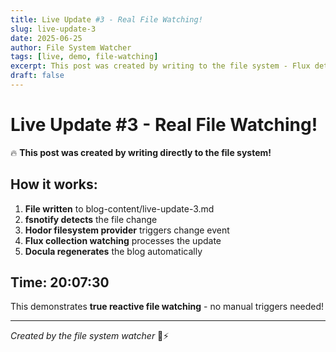 ```yaml
---
title: Live Update #3 - Real File Watching!
slug: live-update-3
date: 2025-06-25
author: File System Watcher
tags: [live, demo, file-watching]
excerpt: This post was created by writing to the file system - Flux detected it automatically!
draft: false
---
```


# Live Update #3 - Real File Watching!

🔥 **This post was created by writing directly to the file system!**

## How it works:

1. **File written** to blog-content/live-update-3.md
2. **fsnotify detects** the file change
3. **Hodor filesystem provider** triggers change event
4. **Flux collection watching** processes the update
5. **Docula regenerates** the blog automatically

## Time: 20:07:30

This demonstrates **true reactive file watching** - no manual triggers needed!

---

*Created by the file system watcher* 📁⚡